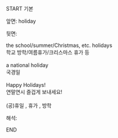 START
기본

앞면:
holiday


뒷면:
<div>the school/summer/Christmas, etc. holidays </div><div>학교 방학/여름휴가/크리스마스 휴가 등</div><div><br></div><div><div>a national holiday </div><div>국경일</div></div><div><br></div><div><div>Happy Holidays! </div><div>연말연시 즐겁게 보내세요!</div></div><div><br></div><div>(공)휴일 , 휴가 , 방학</div>


해석:
<!--ID: 1746614454060-->
END